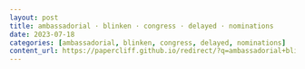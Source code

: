 ```yaml
---
layout: post
title: ambassadorial · blinken · congress · delayed · nominations
date: 2023-07-18
categories: [ambassadorial, blinken, congress, delayed, nominations]
content_url: https://papercliff.github.io/redirect/?q=ambassadorial+blinken+congress+delayed+nominations&tbs=cdr:1,cd_min:7/17/2023,cd_max:7/19/2023
---
```

